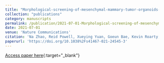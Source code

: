 ```yaml
---
title: "Morphological-screening-of-mesenchymal-mammary-tumor-organoids-to-identify-drugs-that-reverse-epithelial-mesenchymal-transition"
collection: "publications"
category: manuscripts
permalink: /publication/2021-07-01-Morphological-screening-of-mesenchymal-mammary-tumor-organoids-to-identify-drugs-that-reverse-epithelial-mesenchymal-transition
date: 2021-07-01
venue: 'Nature Communications'
citation: 'Na Zhao, Reid Powell, Xueying Yuan, Goeun Bae, Kevin Roarty, Fabio Stossi, Martina Strempfl, Michael Toneff, Hannah Johnson, Sendurai Mani, Philip Jones, Clifford Stephan, Jeffrey Rosen. &quot;Morphological-screening-of-mesenchymal-mammary-tumor-organoids-to-identify-drugs-that-reverse-epithelial-mesenchymal-transition.&quot; Nature Communications, 2021.'
paperurl: 'https://doi.org/10.1038%2Fs41467-021-24545-3'
---
```


[Access paper here](https://doi.org/10.1038%2Fs41467-021-24545-3){:target="_blank"}
